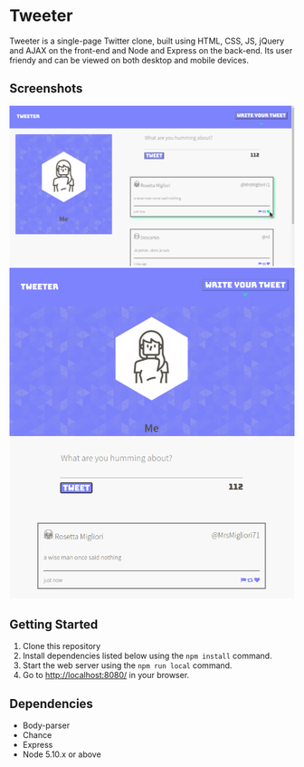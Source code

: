 # Tweeter

Tweeter is a single-page Twitter clone, built using HTML, CSS, JS, jQuery and AJAX on the front-end and Node and Express on the back-end. Its user friendy and can be viewed on both desktop and mobile devices.

## Screenshots
!["Screenshot of desktop view"](/docs/wide-screen.png)
!["Screenshot of mobile view"](/docs/mobile-tablet.png)
## Getting Started

1. Clone this repository
3. Install dependencies listed below using the `npm install` command.
3. Start the web server using the `npm run local` command.
4. Go to <http://localhost:8080/> in your browser.

## Dependencies

- Body-parser
- Chance
- Express
- Node 5.10.x or above
